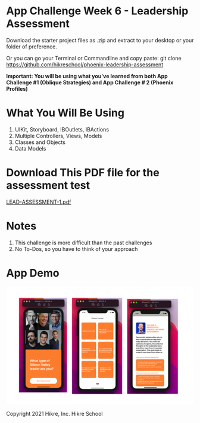 # App Challenge Week 6 - Leadership Assessment

Download the starter project files as .zip and extract to your desktop or your folder of preference.

Or you can go your Terminal or Commandline and copy paste: git clone https://github.com/hikreschool/phoenix-leadership-assessment

**Important: You will be using what you've learned from both App Challenge #1 (Oblique Strategies) and App Challenge # 2 (Phoenix Profiles)**

# What You Will Be Using
1. UIKit, Storyboard, IBOutlets, IBActions
2. Multiple Controllers, Views, Models
3. Classes and Objects
4. Data Models

# Download This PDF file for the assessment test
[LEAD-ASSESSMENT-1.pdf](https://github.com/hikreschool/phoenix-leadership-assessment/files/6854926/LEAD-ASSESSMENT-1.pdf)



# Notes
1. This challenge is more difficult than the past challenges
2. No To-Dos, so you have to think of your approach

# App Demo
 
 <img src="/mockup-app-challenge3.png"/>


Copyright 2021 Hikre, Inc. Hikre School
